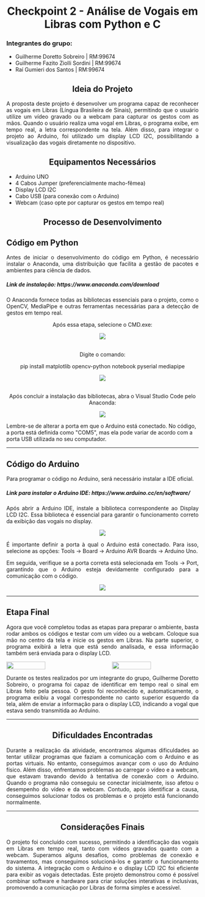 <h1 align="center"> Checkpoint 2 - Análise de Vogais em Libras com Python e C </h1>
<div> 
<h3> Integrantes do grupo: </h3> 
  <ul> 
    <li> Guilherme Doretto Sobreiro      | RM:99674 </li>
    <li> Guilherme Fazito Ziolli Sordini | RM:99674 </li>
    <li> Raí Gumieri dos Santos          | RM:99674 </li>
  </ul>
</div>

<div> 
<h2 align="center"> Ideia do Projeto </h2>
<p align="justify"> A proposta deste projeto é desenvolver um programa capaz de reconhecer as vogais em Libras (Língua Brasileira de Sinais), permitindo que o usuário utilize um vídeo gravado ou a webcam para capturar os gestos com as mãos. Quando o usuário realiza uma vogal em Libras, o programa exibe, em tempo real, a letra correspondente na tela. Além disso, para integrar o projeto ao Arduino, foi utilizado um display LCD I2C, possibilitando a visualização das vogais diretamente no dispositivo. </p>
</div>

<h2 align="center"> Equipamentos Necessários </h2>
<ul> 
  <li> Arduino UNO </li>
  <li> 4 Cabos Jumper (preferencialmente macho-fêmea) </li>
  <li> Display LCD I2C </li>
  <li> Cabo USB (para conexão com o Arduino) </li>
  <li> Webcam (caso opte por capturar os gestos em tempo real) </li>
</ul>

<h2 align="center"> Processo de Desenvolvimento </h2>

<h2> Código em Python </h2>
<p align="justify"> Antes de iniciar o desenvolvimento do código em Python, é necessário instalar o Anaconda, uma distribuição que facilita a gestão de pacotes e ambientes para ciência de dados. </p>
<h5> Link de instalação: https://www.anaconda.com/download </h5>
<p align="justify"> O Anaconda fornece todas as bibliotecas essenciais para o projeto, como o OpenCV, MediaPipe e outras ferramentas necessárias para a detecção de gestos em tempo real. </p>

<p align="center"> Após essa etapa, selecione o CMD.exe: </p>

<div align="center"> 
  <img src="https://github.com/user-attachments/assets/0c21f328-4470-41ad-ba6a-aa8c95f99006">
</div>

<br> 

<p align="center"> Digite o comando: </p>
<p align="center"> pip install matplotlib opencv-python notebook pyserial mediapipe   </p>

<div align="center"> 
  <img src="https://github.com/user-attachments/assets/fda0ad57-12ba-4c67-80e3-64a411fd802f">
</div>

<br>

<p align="center"> Após concluir a instalação das bibliotecas, abra o Visual Studio Code pelo Anaconda: </p>
<div align="center"> 
  <img src="https://github.com/user-attachments/assets/2eaf63b1-e8a6-4b5d-8453-d869e05ff440">
</div>

<p> Lembre-se de alterar a porta em que o Arduino está conectado. No código, a porta está definida como "COM5", mas ela pode variar de acordo com a porta USB utilizada no seu computador. </p>

<hr>

<h2> Código do Arduino </h2>
<p> Para programar o código no Arduino, será necessário instalar a IDE oficial. </p>
<h5> Link para instalar o Arduino IDE: https://www.arduino.cc/en/software/ </h5>

<p align="justify"> Após abrir a Arduino IDE, instale a biblioteca correspondente ao Display LCD I2C. Essa biblioteca é essencial para garantir o funcionamento correto da exibição das vogais no display.</p>

<div align="center">
  <img src="https://github.com/user-attachments/assets/5b655129-6065-4726-85cb-b2d6f5d5c488">
</div>

<p align="justify"> É importante definir a porta à qual o Arduino está conectado. Para isso, selecione as opções: Tools -> Board -> Arduino AVR Boards -> Arduino Uno. </p>
<p align="justify"> Em seguida, verifique se a porta correta está selecionada em Tools -> Port, garantindo que o Arduino esteja devidamente configurado para a comunicação com o código. </p>

<div align="center">
  <img src="https://github.com/user-attachments/assets/d0bd5b4c-a641-42f2-a094-31bdfbae5033">
</div>

<hr>

<h2> Etapa Final </h2>
<p align="justify"> Agora que você completou todas as etapas para preparar o ambiente, basta rodar ambos os códigos e testar com um vídeo ou a webcam. Coloque sua mão no centro da tela e inicie os gestos em Libras. Na parte superior, o programa exibirá a letra que está sendo analisada, e essa informação também será enviada para o display LCD. </p>

<div style="display: flex; justify-content: space-between;">
    <img src="https://github.com/user-attachments/assets/a39c9cfb-2bce-4f77-bb8d-fccb36b8efb1" width="45%">
    <img src="https://github.com/user-attachments/assets/5a7a5c54-a2ac-43f3-bbea-f84e21366abb" width="45%">
</div>

<p align="justify"> Durante os testes realizados por um integrante do grupo, Guilherme Doretto Sobreiro, o programa foi capaz de identificar em tempo real o sinal em Libras feito pela pessoa. O gesto foi reconhecido e, automaticamente, o programa exibiu a vogal correspondente no canto superior esquerdo da tela, além de enviar a informação para o display LCD, indicando a vogal que estava sendo transmitida ao Arduino. </p>

<hr>

<h2 align="center"> Dificuldades Encontradas </h2>
<p align="justify"> Durante a realização da atividade, encontramos algumas dificuldades ao tentar utilizar programas que faziam a comunicação com o Arduino e as portas virtuais. No entanto, conseguimos avançar com o uso do Arduino físico. Além disso, enfrentamos problemas ao carregar o vídeo e a webcam, que estavam travando devido à tentativa de conexão com o Arduino. Quando o programa não conseguiu se conectar inicialmente, isso afetou o desempenho do vídeo e da webcam. Contudo, após identificar a causa, conseguimos solucionar todos os problemas e o projeto está funcionando normalmente. </p>

<hr>

<h2 align="center"> Considerações Finais </h2>
<p align="justify"> O projeto foi concluído com sucesso, permitindo a identificação das vogais em Libras em tempo real, tanto com vídeos gravados quanto com a webcam. Superamos alguns desafios, como problemas de conexão e travamentos, mas conseguimos solucioná-los e garantir o funcionamento do sistema. A integração com o Arduino e o display LCD I2C foi eficiente para exibir as vogais detectadas. Este projeto demonstrou como é possível combinar software e hardware para criar soluções interativas e inclusivas, promovendo a comunicação por Libras de forma simples e acessível. </p>
